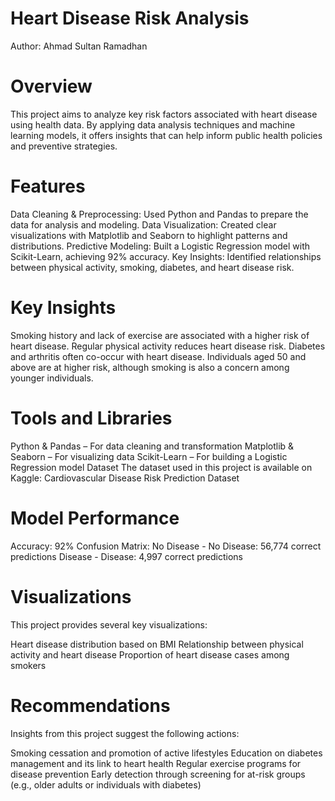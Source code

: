 # Heart Disease Risk Analysis

Author: Ahmad Sultan Ramadhan

# Overview
This project aims to analyze key risk factors associated with heart disease using health data. By applying data analysis techniques and machine learning models, it offers insights that can help inform public health policies and preventive strategies.

# Features
Data Cleaning & Preprocessing: Used Python and Pandas to prepare the data for analysis and modeling.
Data Visualization: Created clear visualizations with Matplotlib and Seaborn to highlight patterns and distributions.
Predictive Modeling: Built a Logistic Regression model with Scikit-Learn, achieving 92% accuracy.
Key Insights: Identified relationships between physical activity, smoking, diabetes, and heart disease risk.

# Key Insights
Smoking history and lack of exercise are associated with a higher risk of heart disease.
Regular physical activity reduces heart disease risk.
Diabetes and arthritis often co-occur with heart disease.
Individuals aged 50 and above are at higher risk, although smoking is also a concern among younger individuals.

# Tools and Libraries
Python & Pandas – For data cleaning and transformation
Matplotlib & Seaborn – For visualizing data
Scikit-Learn – For building a Logistic Regression model
Dataset
The dataset used in this project is available on Kaggle:
Cardiovascular Disease Risk Prediction Dataset

# Model Performance
Accuracy: 92%
Confusion Matrix:
No Disease - No Disease: 56,774 correct predictions
Disease - Disease: 4,997 correct predictions

# Visualizations
This project provides several key visualizations:

Heart disease distribution based on BMI
Relationship between physical activity and heart disease
Proportion of heart disease cases among smokers
# Recommendations
Insights from this project suggest the following actions:

Smoking cessation and promotion of active lifestyles
Education on diabetes management and its link to heart health
Regular exercise programs for disease prevention
Early detection through screening for at-risk groups (e.g., older adults or individuals with diabetes)

